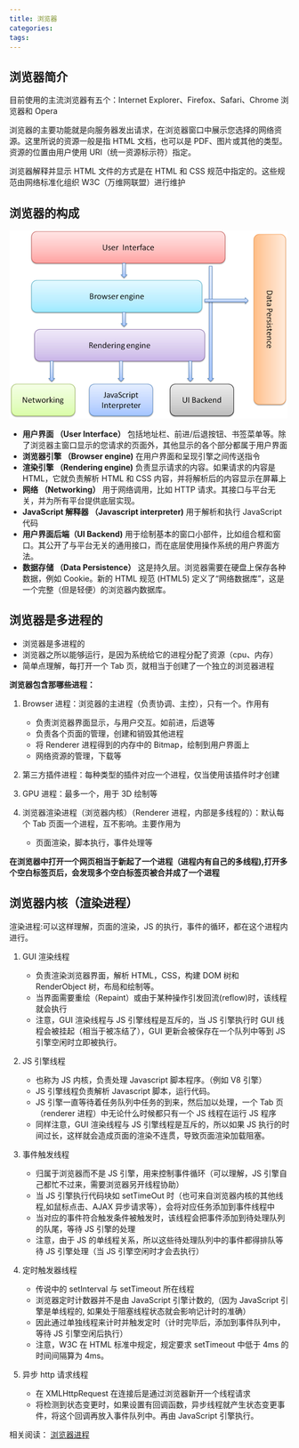 ```yaml
---
title: 浏览器
categories:
tags:
---
```


## 浏览器简介

目前使用的主流浏览器有五个：Internet Explorer、Firefox、Safari、Chrome 浏览器和 Opera

浏览器的主要功能就是向服务器发出请求，在浏览器窗口中展示您选择的网络资源。这里所说的资源一般是指 HTML 文档，也可以是 PDF、图片或其他的类型。资源的位置由用户使用 URI（统一资源标示符）指定。

浏览器解释并显示 HTML 文件的方式是在 HTML 和 CSS 规范中指定的。这些规范由网络标准化组织 W3C（万维网联盟）进行维护

## 浏览器的构成

![](/images/browser.png)

- **用户界面 （User Interface）**
  包括地址栏、前进/后退按钮、书签菜单等。除了浏览器主窗口显示的您请求的页面外，其他显示的各个部分都属于用户界面
- **浏览器引擎 （Browser engine)**
  在用户界面和呈现引擎之间传送指令
- **渲染引擎 （Rendering engine)**
  负责显示请求的内容。如果请求的内容是 HTML，它就负责解析 HTML 和 CSS 内容，并将解析后的内容显示在屏幕上
- **网络 （Networking）**
  用于网络调用，比如 HTTP 请求。其接口与平台无关，并为所有平台提供底层实现。
- **JavaScript 解释器 （Javascript interpreter)**
  用于解析和执行 JavaScript 代码
- **用户界面后端（UI Backend)**
  用于绘制基本的窗口小部件，比如组合框和窗口。其公开了与平台无关的通用接口，而在底层使用操作系统的用户界面方法。
- **数据存储 （Data Persistence）**
  这是持久层。浏览器需要在硬盘上保存各种数据，例如 Cookie。新的 HTML 规范 (HTML5) 定义了“网络数据库”，这是一个完整（但是轻便）的浏览器内数据库。

## 浏览器是多进程的

- 浏览器是多进程的
- 浏览器之所以能够运行，是因为系统给它的进程分配了资源（cpu、内存）
- 简单点理解，每打开一个 Tab 页，就相当于创建了一个独立的浏览器进程

**浏览器包含那哪些进程：**

1. Browser 进程：浏览器的主进程（负责协调、主控），只有一个。作用有

   - 负责浏览器界面显示，与用户交互。如前进，后退等
   - 负责各个页面的管理，创建和销毁其他进程
   - 将 Renderer 进程得到的内存中的 Bitmap，绘制到用户界面上
   - 网络资源的管理，下载等

2. 第三方插件进程：每种类型的插件对应一个进程，仅当使用该插件时才创建

3. GPU 进程：最多一个，用于 3D 绘制等

4. 浏览器渲染进程（浏览器内核）（Renderer 进程，内部是多线程的）：默认每个 Tab 页面一个进程，互不影响。主要作用为

   - 页面渲染，脚本执行，事件处理等

**在浏览器中打开一个网页相当于新起了一个进程（进程内有自己的多线程),打开多个空白标签页后，会发现多个空白标签页被合并成了一个进程**

## 浏览器内核（渲染进程）

渲染进程:可以这样理解，页面的渲染，JS 的执行，事件的循环，都在这个进程内进行。

1. GUI 渲染线程

   - 负责渲染浏览器界面，解析 HTML，CSS，构建 DOM 树和 RenderObject 树，布局和绘制等。
   - 当界面需要重绘（Repaint）或由于某种操作引发回流(reflow)时，该线程就会执行
   - 注意，GUI 渲染线程与 JS 引擎线程是互斥的，当 JS 引擎执行时 GUI 线程会被挂起（相当于被冻结了），GUI 更新会被保存在一个队列中等到 JS 引擎空闲时立即被执行。

2. JS 引擎线程

   - 也称为 JS 内核，负责处理 Javascript 脚本程序。（例如 V8 引擎）
   - JS 引擎线程负责解析 Javascript 脚本，运行代码。
   - JS 引擎一直等待着任务队列中任务的到来，然后加以处理，一个 Tab 页（renderer 进程）中无论什么时候都只有一个 JS 线程在运行 JS 程序
   - 同样注意，GUI 渲染线程与 JS 引擎线程是互斥的，所以如果 JS 执行的时间过长，这样就会造成页面的渲染不连贯，导致页面渲染加载阻塞。

3. 事件触发线程

   - 归属于浏览器而不是 JS 引擎，用来控制事件循环（可以理解，JS 引擎自己都忙不过来，需要浏览器另开线程协助）
   - 当 JS 引擎执行代码块如 setTimeOut 时（也可来自浏览器内核的其他线程,如鼠标点击、AJAX 异步请求等），会将对应任务添加到事件线程中
   - 当对应的事件符合触发条件被触发时，该线程会把事件添加到待处理队列的队尾，等待 JS 引擎的处理
   - 注意，由于 JS 的单线程关系，所以这些待处理队列中的事件都得排队等待 JS 引擎处理（当 JS 引擎空闲时才会去执行）

4. 定时触发器线程

   - 传说中的 setInterval 与 setTimeout 所在线程
   - 浏览器定时计数器并不是由 JavaScript 引擎计数的,（因为 JavaScript 引擎是单线程的, 如果处于阻塞线程状态就会影响记计时的准确）
   - 因此通过单独线程来计时并触发定时（计时完毕后，添加到事件队列中，等待 JS 引擎空闲后执行）
   - 注意，W3C 在 HTML 标准中规定，规定要求 setTimeout 中低于 4ms 的时间间隔算为 4ms。

5. 异步 http 请求线程

   - 在 XMLHttpRequest 在连接后是通过浏览器新开一个线程请求
   - 将检测到状态变更时，如果设置有回调函数，异步线程就产生状态变更事件，将这个回调再放入事件队列中。再由 JavaScript 引擎执行。

相关阅读：
[浏览器进程](https://juejin.im/post/5a6547d0f265da3e283a1df7)
